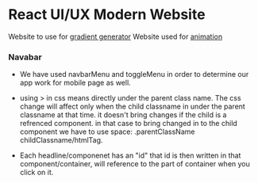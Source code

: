 # React UI/UX Modern Website

Website to use for [gradient generator](https://angrytools.com/gradient/)
Website used for [animation](https://animista.net/)

### Navabar

- We have used navbarMenu and toggleMenu in order to determine our app work for mobile page as well.
- using > in css means directly under the parent class name. The css change will affect only when the child classname in under the parent classname at that time. it doesn't bring changes if the child is a refrenced component. in that case to bring changed in to the child component we have to use space:
  .parentClassName childClassname/htmlTag.

- Each headline/componenet has an "id" that id is then written in that component/container, will reference to the part of container when you click on it.
